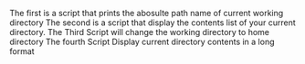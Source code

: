The first is a script that prints the abosulte path name of current working directory 
The second is a script that display the contents list of your current directory.
The Third Script will change the working directory to home directory
The fourth Script Display current directory contents in a long format
